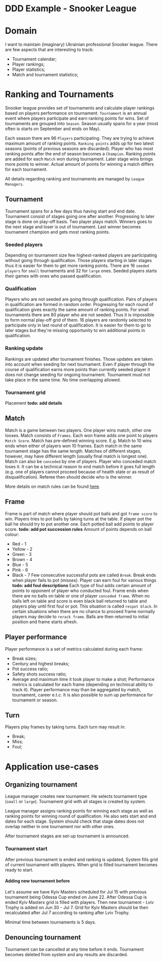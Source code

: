 DDD Example - Snooker League
============================

# Domain
I want to maintain (imaginary) Ukrainian professional Snooker league.
There are few aspects that are interesting to track:
* Tournament calendar;
* Player rankings;
* Player statistics;
* Match and tournament statistics;

# Ranking and Tournaments

Snooker league provides set of tournaments and calculate player rankings based on players performance on tournament.
`Tournament` is an annual event where players participate and earn ranking points for wins.
Set of tournaments are grouped into `Season`.
Season usually spans for a year (most often is starts on September and ends on May).

Each season there are 96 `Players` participating.
They are trying to achieve maximum amount of ranking points.
`Ranking points` adds up for two latest seasons (points of previous seasons are discarded).
Player who has most ranking points after the end of season becomes a `Champion`.
Ranking points are added for each `Match` won during tournament.
Later stage wins brings more points to winner.
Actual amount of points for winning a match differs for each tournament.

All details regarding ranking and tournaments are managed by `League Managers`.

## Tournament
Tournament spans for a few days thus having start and end date.
Tournament consist of stages going one after another.
Progressing to later stage is done on play-off basis.
Two player plays match.
Winners goes to the next stage and loser is out of tournament.
Last winner becomes tournament champion and gets most ranking points.

### Seeded players
Depending on tournament size few highest-ranked players are participating without going through qualification.
Those players starting in later stages thus it is easier for them to get more ranking points.
There are 16 `seeded players` for `small` tournaments and 32 for `large` ones.
Seeded players starts their games with ones who passed qualification.

### Qualification
Players who are not seeded are going through qualification.
Pairs of players in qualification are formed in random order.
Progressing for each round of qualification gives exactly the same amount of ranking points.
For small tournaments there are 80 player who are not seeded.
Thus it is impossible to form normal play-off grid of them.
16 players are randomly selected to participate only in last round of qualification.
It is easier for them to go to later stages but they're missing opportunity to win additional points in qualification.

### Ranking update
Rankings are updated after tournament finishes.
Those updates are taken into account when seeding for next tournament.
Even if player through the course of qualification earns more points than currently seeded player it does not change seeding for ongoing tournament.
Tournament must not take place in the same time.
No time overlapping allowed.

### Tournament grid
Placement __todo: add details__

## Match
Match is a game between two players.
One player wins match, other one looses.
Match consists of `Frames`.
Each won frame adds one point to players `Match Score`.
Match has pre-defined winning score.
E.g. Match to 10 wins ends when either of players won 10 frames.
Each match in the same tournament stage has the same length.
Matches of different stages, however, may have different length (usually final match is longest one).
Match can also be `conceded` by one of players.
Player who conceded match loses it.
It can be a technical reason to end match before it goes full length (e.g. one of players cannot proceed because of health state or as result of disqualification).
Referee then should decide who is the winner.

More details on match rules can be found [here](https://en.wikipedia.org/wiki/Rules_of_snooker).

## Frame
Frame is part of match where player should pot balls and got `frame score` to win.
Players tries to pot balls by taking turns at the table.
If player pot the ball he should try to pot another one.
Each potted ball add points to player score.
__todo: add pot succession rules__
Amount of points depends on ball colour:
* Red - 1
* Yellow - 2
* Green - 3
* Brown - 4
* Blue - 5
* Pink - 6
* Black - 7
Few consecutive successful pots are called `Break`.
Break ends when player fails to pot (misses).
Player can earn foul for various things __todo: add foul descriptions__
Each type of foul adds certain amount of points to opponent of player who conducted foul.
Frame ends when there are no balls on table or one of player `conceded frame`.
When no balls left on table and score is even black ball returned to table and players play until first foul or pot.
This situation is called `respot black`.
In certain situations when there are no chance to proceed frame normally players may decide to `rerack frame`.
Balls are then returned to initial position and frame starts afresh.

## Player performance
Player performance is a set of metrics calculated during each frame:
* Break sizes;
* Century and highest breaks;
* Pot success ratio;
* Safety shots success ratio;
* Average and maximum time it took player to make a shot;
Performance metrics is calculated for each frame (depending on technical ability to track it).
Player performance may than be aggregated by match, tournament, career e.t.c.
It is also possible to sum up performance for tournament or season.

## Turn
Players play frames by taking turns.
Each turn may result in:
* Break;
* Miss;
* Foul;

# Application use-cases

## Organizing tournament
League manager creates new tournament.
He selects tournament type (`small` or `large`).
Tournament grid with all stages is created by system.

League manager assigns ranking points for winning each stage as well as ranking points
for winning round of qualification.
He also sets start and end dates for each stage.
System should check that stage dates does not overlap neither in one tournament nor with other ones.

After tournament stages are set-up tournament is announced.

### Tournament start
After previous tournament is ended and ranking is updated, System fills grid of current tournament with players.
When grid is filled tournament becomes ready to start.

#### Adding new tournament before
Let's assume we have Kyiv Masters scheduled for Jul 15 with previous tournament being Odessa Cup
ended on June 22. After Odessa Cup is ended Kyiv Masters grid is filled with players.
Then new tournament - Lviv Trophy is added on Jun 30 - Jul 7.
Grid for Kyiv Masters should be then recalculated after Jul 7 according to ranking after Lviv Trophy.

Minimal time between tournaments is 5 days.

## Denouncing tournament
Tournament can be cancelled at any time before it ends.
Tournament becomes deleted from system and any results are discarded.



